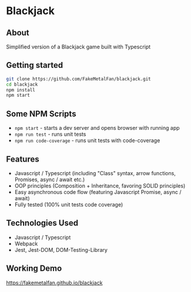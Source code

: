 # Blackjack

## About

Simplified version of a Blackjack game built with Typescript

## Getting started

```bash
git clone https://github.com/FakeMetalFan/blackjack.git
cd blackjack
npm install
npm start
```

## Some NPM Scripts

- `npm start` - starts a dev server and opens browser with running app
- `npm run test` - runs unit tests
- `npm run code-coverage` - runs unit tests with code-coverage

## Features

- Javascript / Typescript (including "Class" syntax, arrow functions, Promises, async / await etc.)
- OOP principles (Composition + Inheritance, favoring SOLID principles)
- Easy asynchronous code flow (featuring Javascript Promise, async / await)
- Fully tested (100% unit tests code coverage)

## Technologies Used

- Javascript / Typescript
- Webpack
- Jest, Jest-DOM, DOM-Testing-Library

## Working Demo

https://fakemetalfan.github.io/blackjack
